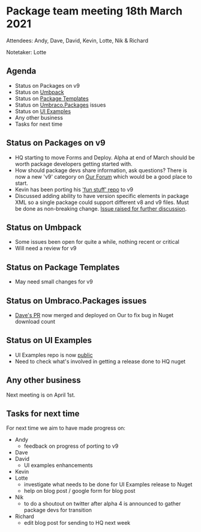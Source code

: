# Package team meeting 18th March 2021

Attendees: Andy, Dave, David, Kevin, Lotte, Nik & Richard

Notetaker: Lotte

## Agenda

- Status on Packages on v9
- Status on [Umbpack](https://github.com/umbraco/UmbPack)
- Status on [Package Templates](https://github.com/umbraco/Package.Templates)
- Status on [Umbraco.Packages](https://github.com/umbraco/Umbraco.Packages) issues
- Status on [UI Examples](https://github.com/umbraco/UI-Examples)
- Any other business
- Tasks for next time

## Status on Packages on v9

- HQ starting to move Forms and Deploy. Alpha at end of March should be worth package developers getting started with.
- How should package devs share information, ask questions? There is now a new 'v9' category on [Our Forum](https://our.umbraco.com/forum/umbraco-9/) which would be a good place to start.
- Kevin has been porting his ['fun stuff' repo](https://github.com/KevinJump/DoStuffWithUmbraco/tree/NetCore) to v9
- Discussed adding ability to have version specific elements in package XML so a single package could support different v8 and v9 files. Must be done as non-breaking change. [Issue raised for further discussion](https://github.com/umbraco/Umbraco-CMS/issues/10008).

## Status on Umbpack

- Some issues been open for quite a while, nothing recent or critical
- Will need a review for v9

## Status on Package Templates

- May need small changes for v9

## Status on Umbraco.Packages issues

- [Dave's PR](https://github.com/umbraco/OurUmbraco/pull/682) now merged and deployed on Our to fix bug in Nuget download count

## Status on UI Examples

- UI Examples repo is now [public](https://github.com/umbraco/UI-Examples)
- Need to check what's involved in getting a release done to HQ nuget

## Any other business

Next meeting is on April 1st.

## Tasks for next time

For next time we aim to have made progress on:

* Andy
  - feedback on progress of porting to v9
* Dave
* David
  - UI examples enhancements
* Kevin 
* Lotte 
   - investigate what needs to be done for UI Examples release to Nuget
   - help on blog post / google form for blog post
* Nik
   - to do a shoutout on twitter after alpha 4 is announced to gather package devs for transition
* Richard
   - edit blog post for sending to HQ next week
